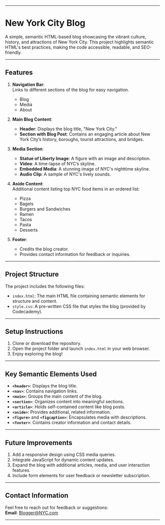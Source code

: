 

---

# New York City Blog

A simple, semantic HTML-based blog showcasing the vibrant culture, history, and attractions of New York City. This project highlights semantic HTML's best practices, making the code accessible, readable, and SEO-friendly.

---

## Features

1. **Navigation Bar**:  
   Links to different sections of the blog for easy navigation.
   - Blog
   - Media
   - About  

2. **Main Blog Content**:  
   - **Header**: Displays the blog title, "New York City."  
   - **Section with Blog Post**: Contains an engaging article about New York City’s history, boroughs, tourist attractions, and bridges.  

3. **Media Section**:  
   - **Statue of Liberty Image**: A figure with an image and description.  
   - **Video**: A time-lapse of NYC’s skyline.  
   - **Embedded Media**: A stunning image of NYC's nighttime skyline.  
   - **Audio Clip**: A sample of NYC's lively sounds.  

4. **Aside Content**:  
   Additional content listing top NYC food items in an ordered list:  
   - Pizza  
   - Bagels  
   - Burgers and Sandwiches  
   - Ramen  
   - Tacos  
   - Pasta  
   - Desserts  

5. **Footer**:  
   - Credits the blog creator.  
   - Provides contact information for feedback or inquiries.

---

## Project Structure

The project includes the following files:

- `index.html`: The main HTML file containing semantic elements for structure and content.
- `style.css`: A pre-written CSS file that styles the blog (provided by Codecademy).  

---

## Setup Instructions

1. Clone or download the repository.  
2. Open the project folder and launch `index.html` in your web browser.  
3. Enjoy exploring the blog!  

---

## Key Semantic Elements Used

- **`<header>`**: Displays the blog title.  
- **`<nav>`**: Contains navigation links.  
- **`<main>`**: Groups the main content of the blog.  
- **`<section>`**: Organizes content into meaningful sections.  
- **`<article>`**: Holds self-contained content like blog posts.  
- **`<aside>`**: Provides additional, related information.  
- **`<figure>`** and **`<figcaption>`**: Encapsulates media with descriptions.  
- **`<footer>`**: Contains creator information and contact details.  

---

## Future Improvements

1. Add a responsive design using CSS media queries.  
2. Integrate JavaScript for dynamic content updates.  
3. Expand the blog with additional articles, media, and user interaction features.  
4. Include form elements for user feedback or newsletter subscription.  

---

## Contact Information

Feel free to reach out for feedback or suggestions:  
**Email**: Blogger@NYC.com  

---
